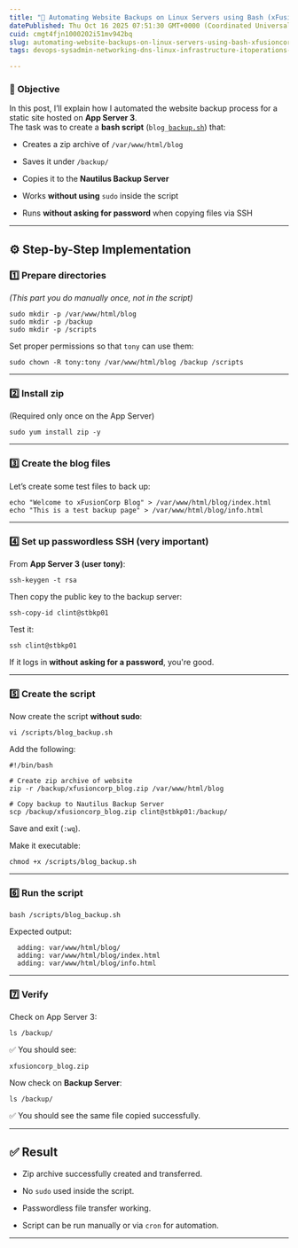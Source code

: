```yaml
---
title: "🚀 Automating Website Backups on Linux Servers using Bash (xFusionCorp Task)"
datePublished: Thu Oct 16 2025 07:51:30 GMT+0000 (Coordinated Universal Time)
cuid: cmgt4fjn1000202i51mv942bq
slug: automating-website-backups-on-linux-servers-using-bash-xfusioncorp-task
tags: devops-sysadmin-networking-dns-linux-infrastructure-itoperations-automation

---
```


### 🧭 Objective

In this post, I’ll explain how I automated the website backup process for a static site hosted on **App Server 3**.  
The task was to create a **bash script** (`blog_`[`backup.sh`](http://backup.sh)) that:

* Creates a zip archive of `/var/www/html/blog`
    
* Saves it under `/backup/`
    
* Copies it to the **Nautilus Backup Server**
    
* Works **without using** `sudo` inside the script
    
* Runs **without asking for password** when copying files via SSH
    

---

## ⚙️ Step-by-Step Implementation

### **1️⃣ Prepare directories**

*(This part you do manually once, not in the script)*

```plaintext
sudo mkdir -p /var/www/html/blog
sudo mkdir -p /backup
sudo mkdir -p /scripts
```

Set proper permissions so that `tony` can use them:

```plaintext
sudo chown -R tony:tony /var/www/html/blog /backup /scripts
```

---

### **2️⃣ Install zip**

(Required only once on the App Server)

```plaintext
sudo yum install zip -y
```

---

### **3️⃣ Create the blog files**

Let’s create some test files to back up:

```plaintext
echo "Welcome to xFusionCorp Blog" > /var/www/html/blog/index.html
echo "This is a test backup page" > /var/www/html/blog/info.html
```

---

### **4️⃣ Set up passwordless SSH (very important)**

From **App Server 3 (user tony)**:

```plaintext
ssh-keygen -t rsa
```

Then copy the public key to the backup server:

```plaintext
ssh-copy-id clint@stbkp01
```

Test it:

```plaintext
ssh clint@stbkp01
```

If it logs in **without asking for a password**, you're good.

---

### **5️⃣ Create the script**

Now create the script **without sudo**:

```plaintext
vi /scripts/blog_backup.sh
```

Add the following:

```plaintext
#!/bin/bash

# Create zip archive of website
zip -r /backup/xfusioncorp_blog.zip /var/www/html/blog

# Copy backup to Nautilus Backup Server
scp /backup/xfusioncorp_blog.zip clint@stbkp01:/backup/
```

Save and exit (`:wq`).

Make it executable:

```plaintext
chmod +x /scripts/blog_backup.sh
```

---

### **6️⃣ Run the script**

```plaintext
bash /scripts/blog_backup.sh
```

Expected output:

```plaintext
  adding: var/www/html/blog/
  adding: var/www/html/blog/index.html
  adding: var/www/html/blog/info.html
```

---

### **7️⃣ Verify**

Check on App Server 3:

```plaintext
ls /backup/
```

✅ You should see:

```plaintext
xfusioncorp_blog.zip
```

Now check on **Backup Server**:

```plaintext
ls /backup/
```

✅ You should see the same file copied successfully.

---

## ✅ Result

* Zip archive successfully created and transferred.
    
* No `sudo` used inside the script.
    
* Passwordless file transfer working.
    
* Script can be run manually or via `cron` for automation.
    

---